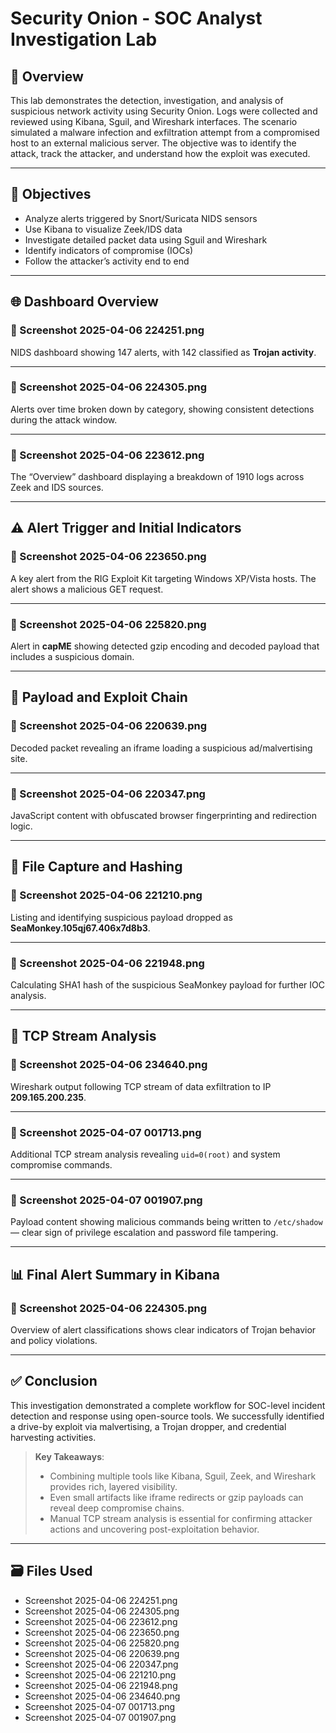 # Security Onion - SOC Analyst Investigation Lab

## 🔎 Overview

This lab demonstrates the detection, investigation, and analysis of suspicious network activity using Security Onion. Logs were collected and reviewed using Kibana, Sguil, and Wireshark interfaces. The scenario simulated a malware infection and exfiltration attempt from a compromised host to an external malicious server. The objective was to identify the attack, track the attacker, and understand how the exploit was executed.

---

## 🧠 Objectives

- Analyze alerts triggered by Snort/Suricata NIDS sensors
- Use Kibana to visualize Zeek/IDS data
- Investigate detailed packet data using Sguil and Wireshark
- Identify indicators of compromise (IOCs)
- Follow the attacker’s activity end to end

---

## 🌐 Dashboard Overview

### 📸 Screenshot 2025-04-06 224251.png
NIDS dashboard showing 147 alerts, with 142 classified as **Trojan activity**.

---

### 📸 Screenshot 2025-04-06 224305.png
Alerts over time broken down by category, showing consistent detections during the attack window.

---

### 📸 Screenshot 2025-04-06 223612.png
The “Overview” dashboard displaying a breakdown of 1910 logs across Zeek and IDS sources.

---

## ⚠️ Alert Trigger and Initial Indicators

### 📸 Screenshot 2025-04-06 223650.png
A key alert from the RIG Exploit Kit targeting Windows XP/Vista hosts. The alert shows a malicious GET request.

---

### 📸 Screenshot 2025-04-06 225820.png
Alert in **capME** showing detected gzip encoding and decoded payload that includes a suspicious domain.

---

## 🧬 Payload and Exploit Chain

### 📸 Screenshot 2025-04-06 220639.png
Decoded packet revealing an iframe loading a suspicious ad/malvertising site.

---

### 📸 Screenshot 2025-04-06 220347.png
JavaScript content with obfuscated browser fingerprinting and redirection logic.

---

## 🧪 File Capture and Hashing

### 📸 Screenshot 2025-04-06 221210.png
Listing and identifying suspicious payload dropped as **SeaMonkey.105qj67.406x7d8b3**.

---

### 📸 Screenshot 2025-04-06 221948.png
Calculating SHA1 hash of the suspicious SeaMonkey payload for further IOC analysis.

---

## 🧵 TCP Stream Analysis

### 📸 Screenshot 2025-04-06 234640.png
Wireshark output following TCP stream of data exfiltration to IP **209.165.200.235**.

---

### 📸 Screenshot 2025-04-07 001713.png
Additional TCP stream analysis revealing `uid=0(root)` and system compromise commands.

---

### 📸 Screenshot 2025-04-07 001907.png
Payload content showing malicious commands being written to `/etc/shadow` — clear sign of privilege escalation and password file tampering.

---

## 📊 Final Alert Summary in Kibana

### 📸 Screenshot 2025-04-06 224305.png
Overview of alert classifications shows clear indicators of Trojan behavior and policy violations.

---

## ✅ Conclusion

This investigation demonstrated a complete workflow for SOC-level incident detection and response using open-source tools. We successfully identified a drive-by exploit via malvertising, a Trojan dropper, and credential harvesting activities.

> **Key Takeaways**:
> - Combining multiple tools like Kibana, Sguil, Zeek, and Wireshark provides rich, layered visibility.
> - Even small artifacts like iframe redirects or gzip payloads can reveal deep compromise chains.
> - Manual TCP stream analysis is essential for confirming attacker actions and uncovering post-exploitation behavior.

---

## 🗃️ Files Used

- Screenshot 2025-04-06 224251.png
- Screenshot 2025-04-06 224305.png
- Screenshot 2025-04-06 223612.png
- Screenshot 2025-04-06 223650.png
- Screenshot 2025-04-06 225820.png
- Screenshot 2025-04-06 220639.png
- Screenshot 2025-04-06 220347.png
- Screenshot 2025-04-06 221210.png
- Screenshot 2025-04-06 221948.png
- Screenshot 2025-04-06 234640.png
- Screenshot 2025-04-07 001713.png
- Screenshot 2025-04-07 001907.png
